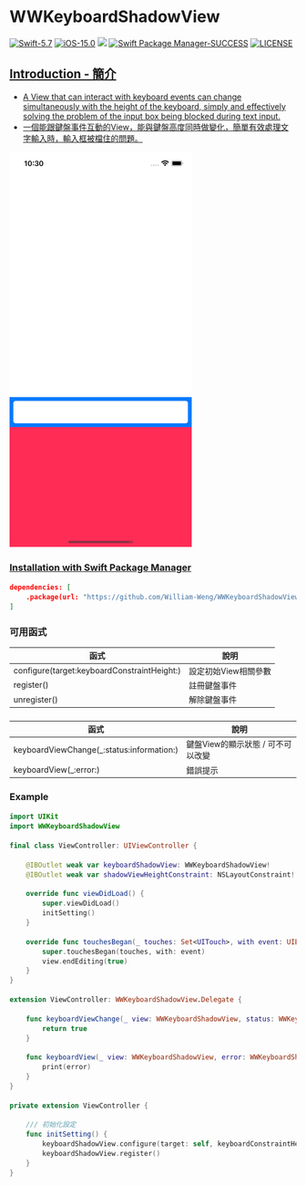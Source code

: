 # WWKeyboardShadowView

[![Swift-5.7](https://img.shields.io/badge/Swift-5.7-orange.svg?style=flat)](https://developer.apple.com/swift/) [![iOS-15.0](https://img.shields.io/badge/iOS-15.0-pink.svg?style=flat)](https://developer.apple.com/swift/) ![](https://img.shields.io/github/v/tag/William-Weng/WWKeyboardShadowView) [![Swift Package Manager-SUCCESS](https://img.shields.io/badge/Swift_Package_Manager-SUCCESS-blue.svg?style=flat)](https://developer.apple.com/swift/) [![LICENSE](https://img.shields.io/badge/LICENSE-MIT-yellow.svg?style=flat)](https://developer.apple.com/swift/)

## [Introduction - 簡介](https://swiftpackageindex.com/William-Weng)
- [A View that can interact with keyboard events can change simultaneously with the height of the keyboard, simply and effectively solving the problem of the input box being blocked during text input.](https://github.com/hackiftekhar/IQKeyboardManager)
- [一個能跟鍵盤事件互動的View，能與鍵盤高度同時做變化，簡單有效處理文字輸入時，輸入框被檔住的問題。](https://medium.com/彼得潘的-swift-ios-app-開發教室/18-ios-鍵盤通知-監聽-d45bd97841a6)

![](./Example.gif)

### [Installation with Swift Package Manager](https://medium.com/彼得潘的-swift-ios-app-開發問題解答集/使用-spm-安裝第三方套件-xcode-11-新功能-2c4ffcf85b4b)

```json
dependencies: [
    .package(url: "https://github.com/William-Weng/WWKeyboardShadowView.git", .upToNextMajor(from: "1.1.0"))
]
```

### 可用函式
|函式|說明|
|-|-|
|configure(target:keyboardConstraintHeight:)|設定初始View相關參數|
|register()|註冊鍵盤事件|
|unregister()|解除鍵盤事件|

###
|函式|說明|
|-|-|
|keyboardViewChange(_:status:information:)|鍵盤View的顯示狀態 / 可不可以改變|
|keyboardView(_:error:)|錯誤提示|

### Example
```swift
import UIKit
import WWKeyboardShadowView

final class ViewController: UIViewController {
    
    @IBOutlet weak var keyboardShadowView: WWKeyboardShadowView!
    @IBOutlet weak var shadowViewHeightConstraint: NSLayoutConstraint!
    
    override func viewDidLoad() {
        super.viewDidLoad()
        initSetting()
    }
    
    override func touchesBegan(_ touches: Set<UITouch>, with event: UIEvent?) {
        super.touchesBegan(touches, with: event)
        view.endEditing(true)
    }
}

extension ViewController: WWKeyboardShadowView.Delegate {
    
    func keyboardViewChange(_ view: WWKeyboardShadowView, status: WWKeyboardShadowView.DisplayStatus, information: WWKeyboardShadowView.KeyboardInformation, height: CGFloat) -> Bool {
        return true
    }
    
    func keyboardView(_ view: WWKeyboardShadowView, error: WWKeyboardShadowView.CustomError) {
        print(error)
    }
}

private extension ViewController {
    
    /// 初始化設定
    func initSetting() {
        keyboardShadowView.configure(target: self, keyboardConstraintHeight: shadowViewHeightConstraint)
        keyboardShadowView.register()
    }
}
```
